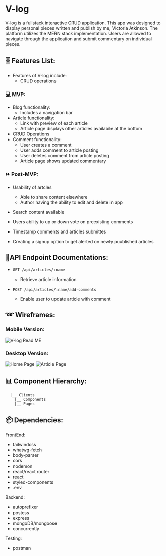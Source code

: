 # V-log
V-log is a fullstack interactive CRUD application. This app was designed to display personal pieces written and publish by me, Victoria Atkinson. The platform utilizes the MERN stack implementation. Users are allowed to navigate through the application and submit commentary on individual pieces. 


## 🗄️ Features List: 
- Features of V-log include: 
  - CRUD operations 


### 💻 MVP:

- Blog functionality:
  - Includes a navigation bar
- Article functionality: 
  - Link with preview of each article
  - Article page displays other articles availabile at the bottom
- CRUD Operations
- Comment functionality:
  - User creates a comment
  - User adds comment to article posting
  - User deletes comment from article posting
  - Article page shows updated commentary


### ⏩ Post-MVP:

- Usability of artcles

  - Able to share content elsewhere
  - Author having the ability to edit and delete in app

- Search content available 
- Users ability to up or down vote on preexisting comments
- Timestamp comments and articles submittes
- Creating a signup option to get alerted on newly puublished articles


## 📍API Endpoint Documentations:

- ```GET /api/articles/:name ``` 

  - Retrieve article information


- ```POST /api/articles/:name/add-comments```

  - Enable user to update article with comment


## ➿ Wireframes:

### Mobile Version:
![V-log Read ME](https://user-images.githubusercontent.com/105768093/187495986-8260d777-5d80-403c-a1b7-2e9077229004.png)


### Desktop Version: 
![Home Page](https://user-images.githubusercontent.com/105768093/187502666-e0af5053-e2ea-4d4e-9c1a-26ff1f49f7fc.png)
![Article Page](https://user-images.githubusercontent.com/105768093/187502704-42ab92c0-76e6-4c52-a228-d735cccb8a2b.png)


## 📊 Component Hierarchy: 
```Container
  |__ Clients 
    |__ Components
    |__ Pages
```

## 📦 Dependencies:

FrontEnd:

- tailwindcss
- whatwg-fetch
- body-parser
- cors
- nodemon
- react/react router
- react 
- styled-components
- .env

Backend:

- autoprefixer
- postcss
- express
- mongoDB/mongoose
- concurrently

Testing:

- postman
